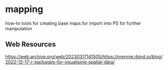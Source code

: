# mapping #
how-to tools for creating base maps for import into PS for further manipulation


## Web Resources ##
https://web.archive.org/web/20230317141505/https://nrennie.rbind.io/blog/2022-12-17-r-packages-for-visualising-spatial-data/
